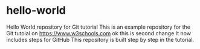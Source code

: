 # hello-world
Hello World repository for Git tutorial
This is an example repository for the Git tutoial on https://www.w3schools.com
ok
this is second change
It now includes steps for GitHub
This repository is built step by step in the tutorial.
